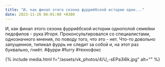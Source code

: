 ```yaml
---
title: "И, как финал этого сезона фурриёбской истории одно..."
date: 2023-11-26 06:01:00 +0300
---
```


И, как финал этого сезона фурриёбской истории однополой семейки педофилов - рука Игоря.
Проконсультировался со специалистами, однозначного мнения, по поводу того, что это - нет. Что-то довольно запущенное, типикал фуррь не следит за собой и, на этот раз буквально, гниёт.
#фурри #furry #технофокс

{% include media.html f="/assets/vk_photos/4/U_-sEPa3i6k.jpg" alt="" %}
